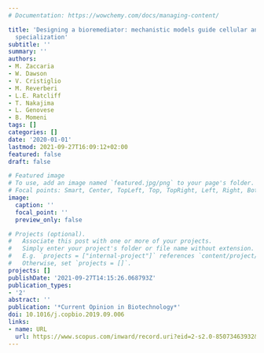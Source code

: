 ```yaml
---
# Documentation: https://wowchemy.com/docs/managing-content/

title: 'Designing a bioremediator: mechanistic models guide cellular and molecular
  specialization'
subtitle: ''
summary: ''
authors:
- M. Zaccaria
- W. Dawson
- V. Cristiglio
- M. Reverberi
- L.E. Ratcliff
- T. Nakajima
- L. Genovese
- B. Momeni
tags: []
categories: []
date: '2020-01-01'
lastmod: 2021-09-27T16:09:12+02:00
featured: false
draft: false

# Featured image
# To use, add an image named `featured.jpg/png` to your page's folder.
# Focal points: Smart, Center, TopLeft, Top, TopRight, Left, Right, BottomLeft, Bottom, BottomRight.
image:
  caption: ''
  focal_point: ''
  preview_only: false

# Projects (optional).
#   Associate this post with one or more of your projects.
#   Simply enter your project's folder or file name without extension.
#   E.g. `projects = ["internal-project"]` references `content/project/deep-learning/index.md`.
#   Otherwise, set `projects = []`.
projects: []
publishDate: '2021-09-27T14:15:26.068793Z'
publication_types:
- '2'
abstract: ''
publication: '*Current Opinion in Biotechnology*'
doi: 10.1016/j.copbio.2019.09.006
links:
- name: URL
  url: https://www.scopus.com/inward/record.uri?eid=2-s2.0-85073463932&doi=10.1016%2fj.copbio.2019.09.006&partnerID=40&md5=89e593cc9dac21b12911b27bfa2b18e4
---
```


